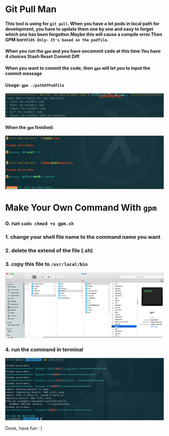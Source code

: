 # Git Pull Man

#### This tool is using for `git pull`. When you have a lot pods in local path for development, you have to update them one by one and easy to forget which one has been forgotten.Maybe this will cause a compile error.Then GPM born!`iOS Only~ It's based on the podfile`.

#### When you run the `gpm` and you have uncommit code at this time.You have 4 choices Stash  Reset  Commit  Diff.

#### When you want to commit the code, then `gpm` will let you to input the commit message

#### Usage: `gpm ./pathOfPodfile`

![Choice](images/1.png)

#### When the `gpm` finished:

![Choice](images/2.png)

# Make Your Own Command With `gpm`
### 0. run `sudo chmod +x gpm.sh`

### 1. change your shell file name to the command name you want

### 2. delete the extend of the file (.sh)

### 3. copy this file to `/usr/local/bin`

![Choice](images/4.png)

### 4. run the command in terminal

![Choice](images/3.png)

Done, have fun : )

